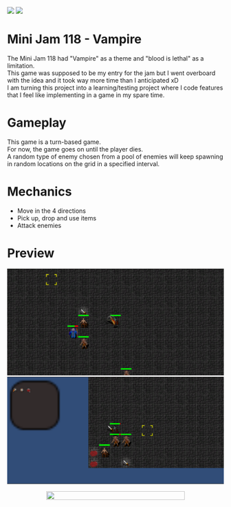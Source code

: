 ![](https://img.shields.io/badge/-Unity-lightgrey?style=for-the-badge&logo=unity) 
![](https://img.shields.io/badge/-C%20Sharp-%2303a9f4?style=for-the-badge&logo=csharp)

# Mini Jam 118 - Vampire
 The Mini Jam 118 had "Vampire" as a theme and "blood is lethal" as a limitation.  
 This game was supposed to be my entry for the jam but I went overboard with the idea and it took way more time than I anticipated xD  
 I am turning this project into a learning/testing project where I code features that I feel like implementing in a game in my spare time.
   
# Gameplay
This game is a turn-based game.  
For now, the game goes on until the player dies.  
A random type of enemy chosen from a pool of enemies will keep spawning in random locations on the grid in a specified interval.

# Mechanics
- Move in the 4 directions
- Pick up, drop and use items
- Attack enemies

# Preview
![](https://github.com/MiTsSsS/Mini-Jam-118-Vampire/blob/main/GitHub/MiniJam118.png)  
![](https://github.com/MiTsSsS/Mini-Jam-118-Vampire/blob/main/GitHub/MiniJam118-1.png)

<p align="center">
  <img src="https://github.com/MiTsSsS/Mini-Jam-118-Vampire/blob/main/GitHub/MiniJam118Preview.gif" width = 80%; height=80% />
</p>
